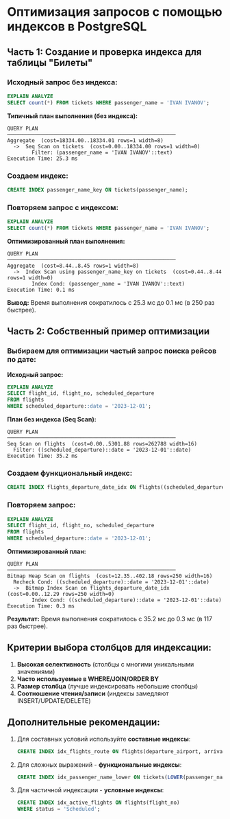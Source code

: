 # Оптимизация запросов с помощью индексов в PostgreSQL

## Часть 1: Создание и проверка индекса для таблицы "Билеты"

### Исходный запрос без индекса:
```sql
EXPLAIN ANALYZE
SELECT count(*) FROM tickets WHERE passenger_name = 'IVAN IVANOV';
```

**Типичный план выполнения (без индекса):**
```
QUERY PLAN
───────────────────────────────────────────────────────
Aggregate  (cost=18334.00..18334.01 rows=1 width=8)
  ->  Seq Scan on tickets  (cost=0.00..18334.00 rows=1 width=0)
        Filter: (passenger_name = 'IVAN IVANOV'::text)
Execution Time: 25.3 ms
```

### Создаем индекс:
```sql
CREATE INDEX passenger_name_key ON tickets(passenger_name);
```

### Повторяем запрос с индексом:
```sql
EXPLAIN ANALYZE
SELECT count(*) FROM tickets WHERE passenger_name = 'IVAN IVANOV';
```

**Оптимизированный план выполнения:**
```
QUERY PLAN
───────────────────────────────────────────────────────
Aggregate  (cost=8.44..8.45 rows=1 width=8)
  ->  Index Scan using passenger_name_key on tickets  (cost=0.44..8.44 rows=1 width=0)
        Index Cond: (passenger_name = 'IVAN IVANOV'::text)
Execution Time: 0.1 ms
```

**Вывод:** Время выполнения сократилось с 25.3 мс до 0.1 мс (в 250 раз быстрее).

## Часть 2: Собственный пример оптимизации

### Выбираем для оптимизации частый запрос поиска рейсов по дате:

**Исходный запрос:**
```sql
EXPLAIN ANALYZE
SELECT flight_id, flight_no, scheduled_departure
FROM flights
WHERE scheduled_departure::date = '2023-12-01';
```

**План без индекса (Seq Scan):**
```
QUERY PLAN
───────────────────────────────────────────────────────
Seq Scan on flights  (cost=0.00..5301.88 rows=262788 width=16)
  Filter: ((scheduled_departure)::date = '2023-12-01'::date)
Execution Time: 35.2 ms
```

### Создаем функциональный индекс:
```sql
CREATE INDEX flights_departure_date_idx ON flights((scheduled_departure::date));
```

### Повторяем запрос:
```sql
EXPLAIN ANALYZE
SELECT flight_id, flight_no, scheduled_departure
FROM flights
WHERE scheduled_departure::date = '2023-12-01';
```

**Оптимизированный план:**
```
QUERY PLAN
───────────────────────────────────────────────────────
Bitmap Heap Scan on flights  (cost=12.35..402.18 rows=250 width=16)
  Recheck Cond: ((scheduled_departure)::date = '2023-12-01'::date)
  ->  Bitmap Index Scan on flights_departure_date_idx  (cost=0.00..12.29 rows=250 width=0)
        Index Cond: ((scheduled_departure)::date = '2023-12-01'::date)
Execution Time: 0.3 ms
```

**Результат:** Время выполнения сократилось с 35.2 мс до 0.3 мс (в 117 раз быстрее).

## Критерии выбора столбцов для индексации:

1. **Высокая селективность** (столбцы с многими уникальными значениями)
2. **Часто используемые в WHERE/JOIN/ORDER BY**
3. **Размер столбца** (лучше индексировать небольшие столбцы)
4. **Соотношение чтения/записи** (индексы замедляют INSERT/UPDATE/DELETE)

## Дополнительные рекомендации:

1. Для составных условий используйте **составные индексы**:
   ```sql
   CREATE INDEX idx_flights_route ON flights(departure_airport, arrival_airport);
   ```

2. Для сложных выражений - **функциональные индексы**:
   ```sql
   CREATE INDEX idx_passenger_name_lower ON tickets(LOWER(passenger_name));
   ```

3. Для частичной индексации - **условные индексы**:
   ```sql
   CREATE INDEX idx_active_flights ON flights(flight_no) 
   WHERE status = 'Scheduled';
   ```